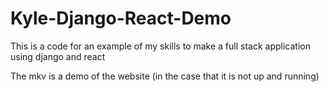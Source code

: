 # Kyle-Django-React-Demo
This is a code for an example of my skills to make a full stack application using django and react

The mkv is a demo of the website (in the case that it is not up and running)
